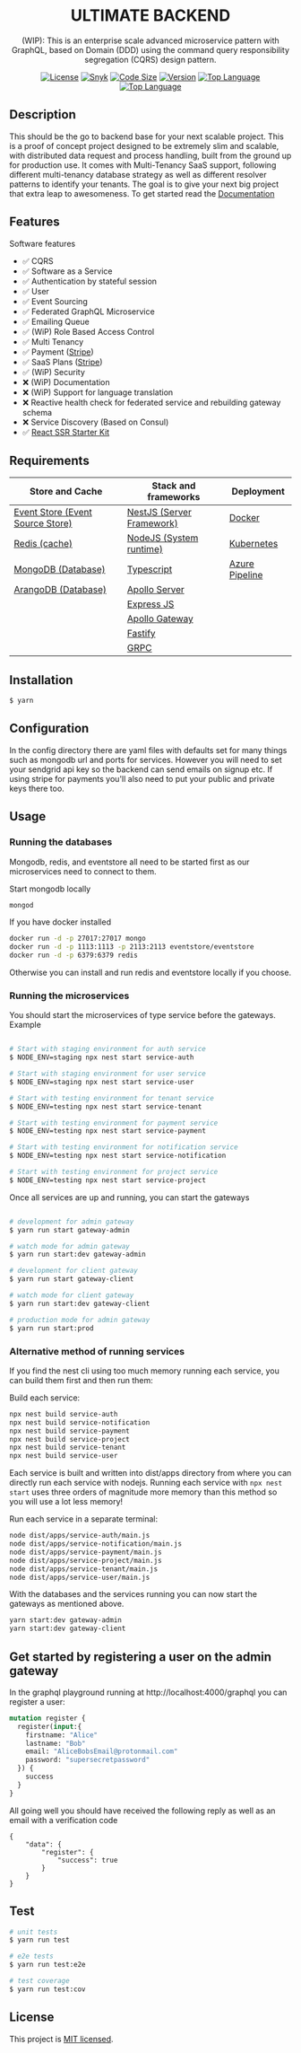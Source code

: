 <h1 align="center">
ULTIMATE BACKEND
</h1>
  
<p align="center">
  <bold>(WIP)</bold>: This is an enterprise scale advanced microservice pattern with GraphQL, based on Domain  (DDD) using the command query responsibility segregation (CQRS) design pattern.
</p>
    <p align="center">
</p>

<p align="center">
<a href="https://img.shields.io/github/license/juicycleff/ultimate-backend?style=flat-square" target="_blank"><img src="https://img.shields.io/github/license/juicycleff/ultimate-backend?style=flat-square" alt="License"/></a>
<a href="https://img.shields.io/snyk/vulnerabilities/github/juicycleff/ultimate-backend?style=flat-square" target="_blank"><img src="https://img.shields.io/snyk/vulnerabilities/github/juicycleff/ultimate-backend?style=flat-square" alt="Snyk"/></a>
<a href="https://img.shields.io/github/languages/code-size/juicycleff/ultimate-backend?style=flat-square" target="_blank"><img src="https://img.shields.io/github/languages/code-size/juicycleff/ultimate-backend?style=flat-square" alt="Code Size"/></a>
<a href="https://img.shields.io/github/package-json/v/juicycleff/ultimate-backend?style=flat-square" target="_blank"><img src="https://img.shields.io/github/package-json/v/juicycleff/ultimate-backend?style=flat-square" alt="Version"/></a>
<a href="https://img.shields.io/github/languages/top/juicycleff/ultimate-backend?style=flat-square" target="_blank"><img src="https://img.shields.io/github/languages/top/juicycleff/ultimate-backend?style=flat-square" alt="Top Language"/></a>
<a href="https://img.shields.io/codacy/grade/dc460840375d4ac995f5647a5ed10179?style=flat-square" target="_blank"><img src="https://img.shields.io/codacy/grade/dc460840375d4ac995f5647a5ed10179?style=flat-square" alt="Top Language"/></a>
</p>

## Description

This should be the go to backend base for your next scalable project. This is a proof of concept project designed to be extremely slim and scalable, with distributed data request and process handling, built from the ground up for production use. It comes with Multi-Tenancy SaaS support, following different multi-tenancy database strategy as well as different resolver patterns
to identify your tenants. The goal is to give your next big project that extra leap to awesomeness. To get started read the [Documentation](https://ultimate-backend.developerhub.io/)

## Features

Software features

*   ✅ CQRS
*   ✅ Software as a Service
*   ✅ Authentication by stateful session
*   ✅ User
*   ✅ Event Sourcing
*   ✅ Federated GraphQL Microservice
*   ✅ Emailing Queue
*   ✅ (WiP) Role Based Access Control
*   ✅ Multi Tenancy
*   ✅ Payment ([Stripe](https://stripe.com/))
*   ✅ SaaS Plans ([Stripe](https://stripe.com/))
*   ✅ (WiP) Security
*   ❌ (WiP) Documentation
*   ❌ (WiP) Support for language translation
*   ❌ Reactive health check for federated service and rebuilding gateway schema
*   ❌ Service Discovery (Based on Consul)
*   ✅ [React SSR Starter Kit](https://github.com/juicycleff/ultimate-backend-dashboard)

## Requirements

| Store and Cache                                            | Stack and frameworks                                                                       | Deployment                                                                     |
|------------------------------------------------------------|--------------------------------------------------------------------------------------------|--------------------------------------------------------------------------------|
| [Event Store (Event Source Store)](https://eventstore.org) | [NestJS (Server Framework)](https://nestjs.com)                                            | [Docker](https://www.docker.com/)                                              |
| [Redis (cache)](https://redis.io/)                         | [NodeJS (System runtime)](https://nodejs.org)                                              | [Kubernetes](https://kubernetes.io/)                                           |
| [MongoDB (Database)](https://www.mongodb.com/)             | [Typescript](https://www.typescriptlang.org)                                               | [Azure Pipeline](https://azure.microsoft.com/en-us/services/devops/pipelines/) |
| [ArangoDB (Database)](https://www.arangodb.com/)           | [Apollo Server](https://www.apollographql.com/docs/apollo-server)                          |                                                                                |
|                                                            | [Express JS](https://expressjs.com)                                                        |                                                                                |
|                                                            | [Apollo Gateway](https://www.apollographql.com/docs/apollo-server/federation/introduction) |                                                                                |                                                                               |
|                                                            | [Fastify](https://www.fastify.io)                                                          |                                                                                |                                                                               |
|                                                            | [GRPC](https://grpc.io/)                                                                   |                                                                                |

## Installation

```bash
$ yarn
```

## Configuration

In the config directory there are yaml files with defaults set for many things such as mongodb url and ports for services. However you will need to set your sendgrid api key so the backend can send emails on signup etc. If using stripe for payments you'll also need to put your public and private keys there too.

## Usage

### Running the databases

Mongodb, redis, and eventstore all need to be started first as our microservices need to connect to them.

Start mongodb locally
```bash
mongod
```

If you have docker installed
```bash
docker run -d -p 27017:27017 mongo
docker run -d -p 1113:1113 -p 2113:2113 eventstore/eventstore
docker run -d -p 6379:6379 redis
```

Otherwise you can install and run redis and eventstore locally if you choose.

### Running the microservices

You should start the microservices of type service before the gateways. Example

```bash

# Start with staging environment for auth service
$ NODE_ENV=staging npx nest start service-auth

# Start with staging environment for user service
$ NODE_ENV=staging npx nest start service-user

# Start with testing environment for tenant service
$ NODE_ENV=testing npx nest start service-tenant

# Start with testing environment for payment service
$ NODE_ENV=testing npx nest start service-payment

# Start with testing environment for notification service
$ NODE_ENV=testing npx nest start service-notification

# Start with testing environment for project service
$ NODE_ENV=testing npx nest start service-project
```

Once all services are up and running, you can start the gateways
```bash

# development for admin gateway
$ yarn run start gateway-admin

# watch mode for admin gateway
$ yarn run start:dev gateway-admin

# development for client gateway
$ yarn run start gateway-client

# watch mode for client gateway
$ yarn run start:dev gateway-client

# production mode for admin gateway
$ yarn run start:prod

```

### Alternative method of running services

If you find the nest cli using too much memory running each service, you can build them first and then run them:

Build each service:
```bash
npx nest build service-auth
npx nest build service-notification
npx nest build service-payment
npx nest build service-project
npx nest build service-tenant
npx nest build service-user
```

Each service is built and written into dist/apps directory from where you can directly run each service with nodejs. Running each service with ```npx nest start``` uses three orders of magnitude more memory than this method so you will use a lot less memory!

Run each service in a separate terminal:
```bash
node dist/apps/service-auth/main.js
node dist/apps/service-notification/main.js
node dist/apps/service-payment/main.js
node dist/apps/service-project/main.js
node dist/apps/service-tenant/main.js
node dist/apps/service-user/main.js
```

With the databases and the services running you can now start the gateways as mentioned above.

```bash
yarn start:dev gateway-admin
yarn start:dev gateway-client
```

## Get started by registering a user on the admin gateway

In the graphql playground running at http://localhost:4000/graphql you can register a user:

```graphql
mutation register {
  register(input:{
    firstname: "Alice"
    lastname: "Bob"
    email: "AliceBobsEmail@protonmail.com"
    password: "supersecretpassword"
  }) {
    success
  }
}
```

All going well you should have received the following reply as well as an email with a verification code

```
{
    "data": {
        "register": {
            "success": true
        }
    }
}
```

## Test

```bash
# unit tests
$ yarn run test

# e2e tests
$ yarn run test:e2e

# test coverage
$ yarn run test:cov
```



## License

  This project is [MIT licensed](LICENSE).
